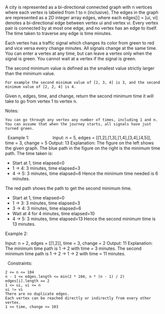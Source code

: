 A city is represented as a bi-directional connected graph with n vertices where each vertex is labeled from 1 to n (inclusive). The edges in the graph are represented as a 2D integer array edges, where each edges[i] = [ui, vi] denotes a bi-directional edge between vertex ui and vertex vi. Every vertex pair is connected by at most one edge, and no vertex has an edge to itself. The time taken to traverse any edge is time minutes.

Each vertex has a traffic signal which changes its color from green to red and vice versa every change minutes. All signals change at the same time. You can enter a vertex at any time, but can leave a vertex only when the signal is green. You cannot wait at a vertex if the signal is green.

The second minimum value is defined as the smallest value strictly larger than the minimum value.


	For example the second minimum value of [2, 3, 4] is 3, and the second minimum value of [2, 2, 4] is 4.


Given n, edges, time, and change, return the second minimum time it will take to go from vertex 1 to vertex n.

Notes:


	You can go through any vertex any number of times, including 1 and n.
	You can assume that when the journey starts, all signals have just turned green.


 
Example 1:
        
Input: n = 5, edges = [[1,2],[1,3],[1,4],[3,4],[4,5]], time = 3, change = 5
Output: 13
Explanation:
The figure on the left shows the given graph.
The blue path in the figure on the right is the minimum time path.
The time taken is:
- Start at 1, time elapsed=0
- 1 -> 4: 3 minutes, time elapsed=3
- 4 -> 5: 3 minutes, time elapsed=6
Hence the minimum time needed is 6 minutes.

The red path shows the path to get the second minimum time.
- Start at 1, time elapsed=0
- 1 -> 3: 3 minutes, time elapsed=3
- 3 -> 4: 3 minutes, time elapsed=6
- Wait at 4 for 4 minutes, time elapsed=10
- 4 -> 5: 3 minutes, time elapsed=13
Hence the second minimum time is 13 minutes.      


Example 2:

Input: n = 2, edges = [[1,2]], time = 3, change = 2
Output: 11
Explanation:
The minimum time path is 1 -> 2 with time = 3 minutes.
The second minimum time path is 1 -> 2 -> 1 -> 2 with time = 11 minutes.

 
Constraints:


	2 <= n <= 104
	n - 1 <= edges.length <= min(2 * 104, n * (n - 1) / 2)
	edges[i].length == 2
	1 <= ui, vi <= n
	ui != vi
	There are no duplicate edges.
	Each vertex can be reached directly or indirectly from every other vertex.
	1 <= time, change <= 103

